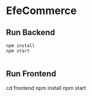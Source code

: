 # EfeCommerce

## Run Backend
```
npm install
npm start


```
## Run Frontend
cd frontend
npm install
npm start
